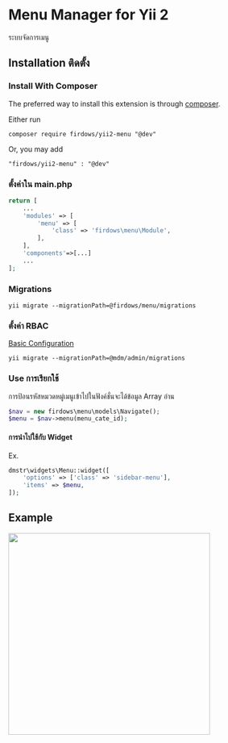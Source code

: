 Menu Manager for Yii 2
======================
ระบบจัดการเมนู


Installation ติดตั้ง
-----------------

### Install With Composer

The preferred way to install this extension is through [composer](http://getcomposer.org/download/).

Either run

```
composer require firdows/yii2-menu "@dev"
```
Or, you may add

```
"firdows/yii2-menu" : "@dev"
```

### ตั้งค่าใน main.php


```php
return [
    ...
    'modules' => [
        'menu' => [
            'class' => 'firdows\menu\Module',
        ],
    ],
    'components'=>[...]
    ...
];
```
### Migrations
```
yii migrate --migrationPath=@firdows/menu/migrations
```


### ตั้งค่า RBAC
[Basic Configuration](https://github.com/mdmsoft/yii2-admin/blob/master/docs/guide/configuration.md)
```
yii migrate --migrationPath=@mdm/admin/migrations
```

### Use การเรียกใช้
การป้อนรหัสหมวดหมู่เมนูเข้าไปในฟังค์ชั่นจะได้ข้อมูล Array อ่าน
```php
$nav = new firdows\menu\models\Navigate();
$menu = $nav->menu(menu_cate_id);
```

#### การนำไปใช้กับ Widget
Ex.
```php
dmstr\widgets\Menu::widget([
    'options' => ['class' => 'sidebar-menu'],
    'items' => $menu,
]);
```



Example
-------
<img src="http://ikhlasservice.com/uploads/menu.png" width="400"/>